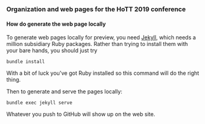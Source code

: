 ### Organization and web pages for the HoTT 2019 conference

#### How do generate the web page locally

To generate web pages locally for preview, you need [Jekyll](https://jekyllrb.com), which
needs a million subsidiary Ruby packages. Rather than trying to install them with your
bare hands, you should just try

    bundle install

With a bit of luck you've got Ruby installed so this command will do the right thing.

Then to generate and serve the pages locally:

    bundle exec jekyll serve

Whatever you push to GitHub will show up on the web site.


